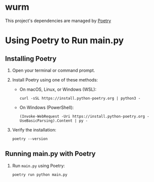 # wurm

This project's dependencies are managed by [Poetry](https://python-poetry.org/)

# Using Poetry to Run main.py

## Installing Poetry

1. Open your terminal or command prompt.

2. Install Poetry using one of these methods:

   - On macOS, Linux, or Windows (WSL):
     ```
     curl -sSL https://install.python-poetry.org | python3 -
     ```

   - On Windows (PowerShell):
     ```
     (Invoke-WebRequest -Uri https://install.python-poetry.org -UseBasicParsing).Content | py -
     ```

3. Verify the installation:
   ```
   poetry --version
   ```

## Running main.py with Poetry

1. Run `main.py` using Poetry:
   ```
   poetry run python main.py
   ```


